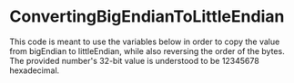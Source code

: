 # ConvertingBigEndianToLittleEndian
This code is meant to use the variables below in order to copy the value from 
bigEndian to littleEndian, while also reversing the order of the bytes. 
The provided number's 32-bit value is understood to be 12345678 hexadecimal.
